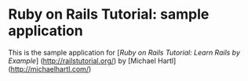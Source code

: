 # Ruby on Rails Tutorial: sample application 

This is the sample application for 
[*Ruby on Rails Tutorial: Learn Rails by Example*] (http://railstutorial.org/)
by [Michael Hartl] (http://michaelhartl.com/)


